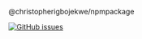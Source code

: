 @christopherigbojekwe/npmpackage

[![GitHub issues](https://img.shields.io/github/issues/Christopher-I/npmModule.svg)](https://github.com/Christopher-I/npmModule/issues)
